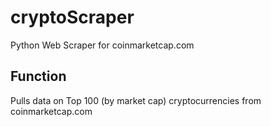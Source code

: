 # cryptoScraper
Python Web Scraper for coinmarketcap.com

## Function
Pulls data on Top 100 (by market cap) cryptocurrencies from coinmarketcap.com
